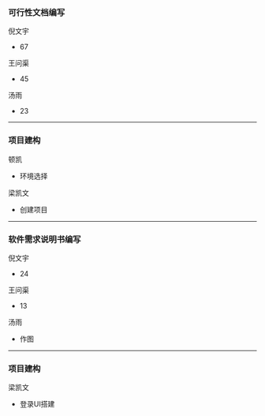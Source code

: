 ### 可行性文档编写

倪文宇

* 67

王问渠

* 45

汤雨

* 23

---

### 项目建构

顿凯

* 环境选择

梁凯文

* 创建项目

---

### 软件需求说明书编写

倪文宇

* 24

王问渠

* 13

汤雨

* 作图

---

### 项目建构

梁凯文

* 登录UI搭建

